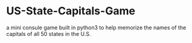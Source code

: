 # US-State-Capitals-Game
a mini consule game built in python3 to help memorize the names of the capitals of all 50 states in the U.S.
